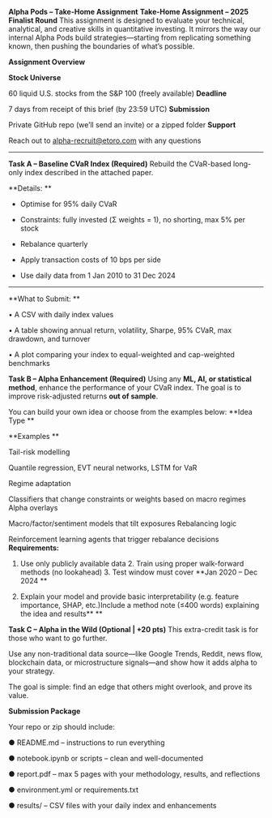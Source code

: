 **Alpha Pods – Take-Home Assignment** **Take-Home Assignment – 2025 Finalist Round** This assignment is designed to evaluate your technical, analytical, and creative skills in quantitative investing. It mirrors the way our internal Alpha Pods build strategies—starting from replicating something known, then pushing the boundaries of what’s possible. 

**Assignment Overview** 

**Stock Universe** 

60 liquid U.S. stocks from the S&P 100 \(freely available\) **Deadline** 

7 days from receipt of this brief \(by 23:59 UTC\) **Submission** 

Private GitHub repo \(we’ll send an invite\) or a zipped folder **Support** 

Reach out to alpha-recruit@etoro.com with any questions 

****

**Task A – Baseline CVaR Index \(Required\)** Rebuild the CVaR-based long-only index described in the attached paper. 

**Details: **

- Optimise for 95% daily CVaR


- Constraints: fully invested \(Σ weights = 1\), no shorting, max 5% per stock


- Rebalance quarterly 


- Apply transaction costs of 10 bps per side


- Use daily data from 1 Jan 2010 to 31 Dec 2024 

****





**What to Submit: **

• A CSV with daily index values 

• A table showing annual return, volatility, Sharpe, 95% CVaR, max drawdown, and turnover 

• A plot comparing your index to equal-weighted and cap-weighted benchmarks 

**Task B – Alpha Enhancement \(Required\)** Using any **ML, AI, or statistical method**, enhance the performance of your CVaR index. The goal is to improve risk-adjusted returns **out of sample**. 

You can build your own idea or choose from the examples below: **Idea Type **

**Examples **

Tail-risk modelling 

Quantile regression, EVT neural networks, LSTM for VaR 

Regime adaptation 

Classifiers that change constraints or weights based on macro regimes Alpha overlays 

Macro/factor/sentiment models that tilt exposures Rebalancing logic 

Reinforcement learning agents that trigger rebalance decisions **Requirements:** 

1. Use only publicly available data 2. Train using proper walk-forward methods \(no lookahead\) 3. Test window must cover **Jan 2020 – Dec 2024 ** 

4. Explain your model and provide basic interpretability \(e.g. feature importance, SHAP, etc.\)Include a method note \(≤400 words\) explaining the idea and results** ** 





**Task C – Alpha in the Wild \(Optional | \+20 pts\)** This extra-credit task is for those who want to go further. 

Use any non-traditional data source—like Google Trends, Reddit, news flow, blockchain data, or microstructure signals—and show how it adds alpha to your strategy. 

The goal is simple: find an edge that others might overlook, and prove its value. 

**Submission Package** 

Your repo or zip should include: 

● README.md – instructions to run everything 

● notebook.ipynb or scripts – clean and well-documented 

● report.pdf – max 5 pages with your methodology, results, and reflections 

● environment.yml or requirements.txt 

● results/ – CSV files with your daily index and enhancements



